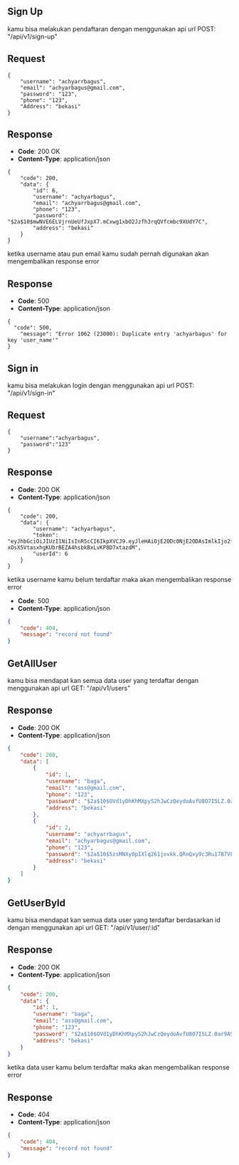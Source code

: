 ## Sign Up 

kamu bisa melakukan pendaftaran dengan menggunakan api url POST:  "/api/v1/sign-up" 

## Request
```
{
    "username": "achyarrbagus",
    "email": "achyarbagus@gmail.com",
    "password": "123",
    "phone": "123",
    "Address": "bekasi"
}

```
## Response

- **Code**: 200 OK
- **Content-Type**: application/json
```
{
    "code": 200,
    "data": {
        "id": 6,
        "username": "achyarbagus",
        "email": "achyarrbagus@gmail.com",
        "phone": "123",
        "password": "$2a$10$mwNVE6ELVjrnUeUfJxpX7.mCxwg1xbO2Jzfh3rqQVfcmbc9XUdY7C",
        "address": "bekasi"
    }
}
```

ketika username atau pun email kamu sudah pernah digunakan akan mengembalikan response error
## Response
- **Code**: 500
- **Content-Type**: application/json

```
{
  "code": 500,
    "message": "Error 1062 (23000): Duplicate entry 'achyarbagus' for key 'user_name'"
}
```

## Sign in

kamu bisa melakukan login dengan menggunakan api url POST:  "/api/v1/sign-in"

## Request
```
{
    "username":"achyarbagus",
    "password":"123"
}
```
## Response

- **Code**: 200 OK
- **Content-Type**: application/json

```
{
    "code": 200,
    "data": {
        "username": "achyarbagus",
        "token": "eyJhbGciOiJIUzI1NiIsInR5cCI6IkpXVCJ9.eyJleHAiOjE2ODc0NjE2ODAsImlkIjo2fQ.5L-xOsX5VtasxhgKUbrBEZA4hsbkBxLvKP8D7xtazdM",
        "userId": 6
    }
}
```

ketika username kamu belum terdaftar maka akan mengembalikan response error
- **Code**: 500 
- **Content-Type**: application/json
    
```json
{
    "code": 404,
    "message": "record not found"
}
```
## GetAllUser

kamu bisa mendapat kan semua data user yang terdaftar dengan menggunakan api url GET: "/api/v1/users"

## Response

- **Code**: 200 OK
- **Content-Type**: application/json

```json
{
    "code": 200,
    "data": [
        {
            "id": 1,
            "username": "baga",
            "email": "ass@gmail.com",
            "phone": "123",
            "password": "$2a$10$OVd1yDhKhMXpyS2hJwCzQeydoAvfU8O7I5LZ.0ar9AS11gIDCHRlG",
            "address": "bekasi"
        },
        {
            "id": 2,
            "username": "achyarrbagus",
            "email": "achyarbagus@gmail.com",
            "phone": "123",
            "password": "$2a$10$5zsMNXy0pIXlq261jovkk.QRnQxy9c3Ru17B7VFM6w.A9xwKr1ewy",
            "address": "bekasi"
        }
    ]
}
```

## GetUserById

kamu bisa mendapat kan semua data user yang terdaftar berdasarkan id dengan menggunakan api url GET: "/api/v1/user/:id"

## Response

- **Code**: 200 OK
- **Content-Type**: application/json

```json
{
    "code": 200,
    "data": {
        "id": 1,
        "username": "baga",
        "email": "ass@gmail.com",
        "phone": "123",
        "password": "$2a$10$OVd1yDhKhMXpyS2hJwCzQeydoAvfU8O7I5LZ.0ar9AS11gIDCHRlG",
        "address": "bekasi"
    }
}

```
ketika data user kamu belum terdaftar maka akan mengembalikan response error

## Response

- **Code**: 404 
- **Content-Type**: application/json
    
```json
{
    "code": 404,
    "message": "record not found"
}
```

